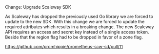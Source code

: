 Change: Upgrade Scaleway SDK

As Scaleway has dropped the previously used Go library we are forced to update
to the new SDK. With this change we are forced to update the required attributes
which results in a breaking change. The new Scaleway API requires an access and
secret key instead of a single access token. Beside that the region flag had to
be dropped in favor of a zone flag.

https://github.com/promhippie/prometheus-scw-sd/pull/11
